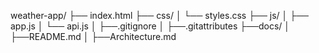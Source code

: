 weather-app/
├── index.html
├── css/
│   └── styles.css
├── js/
│   ├── app.js
│   └── api.js
│   ├──.gitignore
│   ├──.gitattributes
├──docs/
│   ├──README.md
│   ├──Architecture.md
